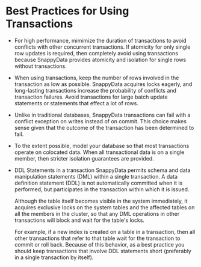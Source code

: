 # Best Practices for Using Transactions

-   For high performance, mimimize the duration of transactions to avoid conflicts with other concurrent transactions. If atomicity for only single row updates is required, then completely avoid using transactions because SnappyData provides atomicity and isolation for single rows without transactions.

-   When using transactions, keep the number of rows involved in the transaction as low as possible. SnappyData acquires locks eagerly, and long-lasting transactions increase the probability of conflicts and transaction failures. Avoid transactions for large batch update statements or statements that effect a lot of rows. 

-   Unlike in traditional databases, SnappyData transactions can fail with a conflict exception on writes instead of on commit. This choice makes sense given that the outcome of the transaction has been determined to fail.

-   To the extent possible, model your database so that most transactions operate on colocated data. When all transactional data is on a single member, then stricter isolation guarantees are provided.


- DDL Statements in a transaction
    SnappyData permits schema and data manipulation statements (DML) within a single transaction. A data definition statement (DDL) is not automatically committed when it is performed, but participates in the transaction within which it is issued.

    Although the table itself becomes visible in the system immediately, it acquires exclusive locks on the system tables and the affected tables on all the members in the cluster, so that any DML operations in other transactions will block and wait for the table's locks.

    For example, if a new index is created on a table in a transaction, then all other transactions that refer to that table wait for the transaction to commit or roll back. Because of this behavior, as a best practice you should keep transactions that involve DDL statements short (preferably in a single transaction by itself).